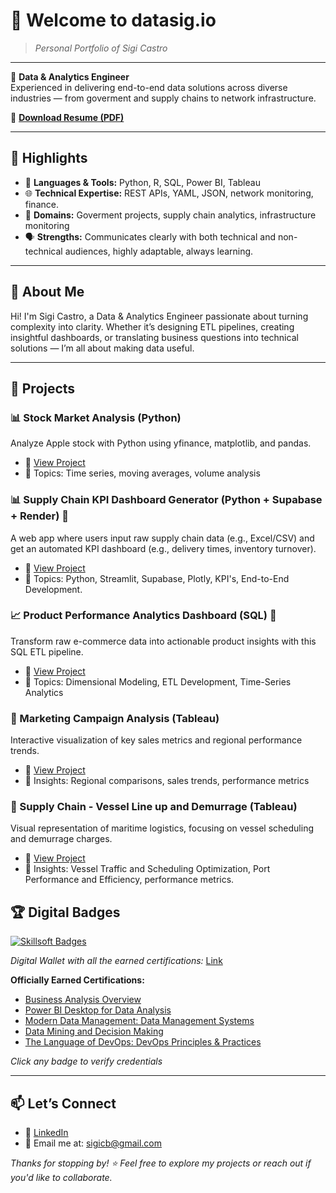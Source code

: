 # 👋 Welcome to **datasig.io**  

> _Personal Portfolio of Sigi Castro_

---

🎯 **Data & Analytics Engineer**  
Experienced in delivering end-to-end data solutions across diverse industries — from goverment and supply chains to network infrastructure.

📄 [**Download Resume (PDF)**](/assets/Sigifredo%20Castro%20-%20CV.pdf)

---

## 🚀 Highlights

- 🐍 **Languages & Tools:** Python, R, SQL, Power BI, Tableau  
- 🌐 **Technical Expertise:** REST APIs, YAML, JSON, network monitoring, finance.  
- 🧠 **Domains:** Goverment projects, supply chain analytics, infrastructure monitoring  
- 🗣️ **Strengths:** Communicates clearly with both technical and non-technical audiences, highly adaptable, always learning.

---

## 📌 About Me

Hi! I'm Sigi Castro, a Data & Analytics Engineer passionate about turning complexity into clarity. Whether it’s designing ETL pipelines, creating insightful dashboards, or translating business questions into technical solutions — I’m all about making data useful.

---
## 📂 Projects

### 📊 Stock Market Analysis (Python)
Analyze Apple stock with Python using yfinance, matplotlib, and pandas.
- 🔗 [View Project](Portfolio/stock_viz_python/README.md)
- 📌 Topics: Time series, moving averages, volume analysis

### 📊 Supply Chain KPI Dashboard Generator (Python + Supabase + Render) 🚗
A web app where users input raw supply chain data (e.g., Excel/CSV) and get an automated KPI dashboard (e.g., delivery times, inventory turnover).
- 🔗 [View Project](https://github.com/trussrod/supplychain-dashboard)
- 📌 Topics: Python, Streamlit, Supabase, Plotly, KPI's, End-to-End Development.

### 📈 Product Performance Analytics Dashboard (SQL) 🛒
Transform raw e-commerce data into actionable product insights with this SQL ETL pipeline.
- 🔗 [View Project](Portfolio/SQL/README.md)
- 📌 Topics: Dimensional Modeling, ETL Development, Time-Series Analytics

### 🚀 Marketing Campaign Analysis (Tableau)
Interactive visualization of key sales metrics and regional performance trends.
- 🔗 [View Project](https://public.tableau.com/app/profile/sigifredo.castro/viz/Test_17199399519080/Dashboard1)
- 📌 Insights: Regional comparisons, sales trends, performance metrics

### 🚀 Supply Chain - Vessel Line up and Demurrage (Tableau)
Visual representation of maritime logistics, focusing on vessel scheduling and demurrage charges.
- 🔗 [View Project](https://public.tableau.com/app/profile/sigifredo.castro/viz/VesselLine-UpDemurrage/VesselLine-up)
- 📌 Insights: Vessel Traffic and Scheduling Optimization, Port Performance and Efficiency, performance metrics.

## 🏆 Digital Badges
[![Skillsoft Badges](https://img.shields.io/badge/Skillsoft-Certified-gold?logo=knowledgebase)](https://skillsoft.digitalbadges.skillsoft.com/profile/sigifredocastro457802/wallet)

_Digital Wallet with all the earned certifications:_ [Link](https://skillsoft.digitalbadges.skillsoft.com/profile/sigifredocastro457802/wallet)

**Officially Earned Certifications:**
- [Business Analysis Overview](https://skillsoft.digitalbadges.skillsoft.com/9b4a48b9-16ef-42e1-8edc-30d36c07f1e0#acc.xQqbagEA)
- [Power BI Desktop for Data Analysis](https://skillsoft.digitalbadges.skillsoft.com/fac4c8b7-4bac-47f9-8da6-575f04fa15bd#acc.N0Uo1mRi)
- [Modern Data Management: Data Management Systems](https://skillsoft.digitalbadges.skillsoft.com/049ebc73-70d2-4b8b-b4d4-cb547e222ced#acc.JA781YxO)
- [Data Mining and Decision Making](https://skillsoft.digitalbadges.skillsoft.com/7b291a3c-39da-4338-a079-3db6fad047cf#acc.sq2gcUOe)
- [The Language of DevOps: DevOps Principles & Practices](https://skillsoft.digitalbadges.skillsoft.com/3d89e540-c4da-4fa8-9b28-8611959c644c#acc.e9RXFIuK)

*Click any badge to verify credentials*

---

## 📫 Let’s Connect

- 💼 [LinkedIn](https://www.linkedin.com/in/sigifredocastro)
- 📧 Email me at: sigicb@gmail.com

_Thanks for stopping by! ⭐ Feel free to explore my projects or reach out if you'd like to collaborate._


